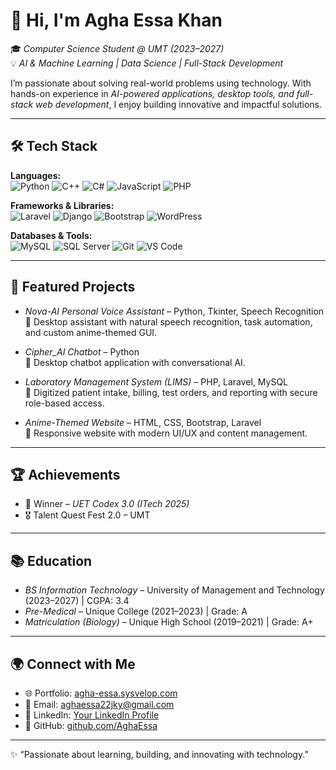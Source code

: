 # 👋 Hi, I'm Agha Essa Khan

🎓 *Computer Science Student @ UMT (2023–2027)*  
💡 *AI & Machine Learning | Data Science | Full-Stack Development*

I’m passionate about solving real-world problems using technology. With hands-on experience in *AI-powered applications, desktop tools, and full-stack web development*, I enjoy building innovative and impactful solutions.  

---

## 🛠 Tech Stack

**Languages:**  
![Python](https://img.shields.io/badge/Python-3776AB?style=for-the-badge&logo=python&logoColor=white) 
![C++](https://img.shields.io/badge/C++-00599C?style=for-the-badge&logo=cplusplus&logoColor=white) 
![C#](https://img.shields.io/badge/C%23-239120?style=for-the-badge&logo=c-sharp&logoColor=white) 
![JavaScript](https://img.shields.io/badge/JavaScript-F7DF1E?style=for-the-badge&logo=javascript&logoColor=black) 
![PHP](https://img.shields.io/badge/PHP-777BB4?style=for-the-badge&logo=php&logoColor=white)  

**Frameworks & Libraries:**  
![Laravel](https://img.shields.io/badge/Laravel-FF2D20?style=for-the-badge&logo=laravel&logoColor=white) 
![Django](https://img.shields.io/badge/Django-092E20?style=for-the-badge&logo=django&logoColor=white) 
![Bootstrap](https://img.shields.io/badge/Bootstrap-7952B3?style=for-the-badge&logo=bootstrap&logoColor=white) 
![WordPress](https://img.shields.io/badge/WordPress-21759B?style=for-the-badge&logo=wordpress&logoColor=white)  

**Databases & Tools:**  
![MySQL](https://img.shields.io/badge/MySQL-4479A1?style=for-the-badge&logo=mysql&logoColor=white) 
![SQL Server](https://img.shields.io/badge/SQL%20Server-CC2927?style=for-the-badge&logo=microsoft-sql-server&logoColor=white) 
![Git](https://img.shields.io/badge/Git-F05032?style=for-the-badge&logo=git&logoColor=white) 
![VS Code](https://img.shields.io/badge/VS%20Code-0078d7?style=for-the-badge&logo=visual-studio-code&logoColor=white)  

---


## 🚀 Featured Projects

- *Nova-AI Personal Voice Assistant* – Python, Tkinter, Speech Recognition  
  💬 Desktop assistant with natural speech recognition, task automation, and custom anime-themed GUI.  

- *Cipher_AI Chatbot* – Python  
  🤖 Desktop chatbot application with conversational AI.  

- *Laboratory Management System (LIMS)* – PHP, Laravel, MySQL  
  🧪 Digitized patient intake, billing, test orders, and reporting with secure role-based access.  

- *Anime-Themed Website* – HTML, CSS, Bootstrap, Laravel  
  🎨 Responsive website with modern UI/UX and content management.  

---

## 🏆 Achievements

- 🥇 Winner – *UET Codex 3.0 (ITech 2025)*  
- 🎖 Talent Quest Fest 2.0 – UMT  

---

## 📚 Education

- *BS Information Technology* – University of Management and Technology (2023–2027) | CGPA: 3.4  
- *Pre-Medical* – Unique College (2021–2023) | Grade: A  
- *Matriculation (Biology)* – Unique High School (2019–2021) | Grade: A+  

---

## 🌍 Connect with Me

- 🌐 Portfolio: [agha-essa.sysvelop.com](https://agha-essa.sysvelop.com/)  
- 📧 Email: [aghaessa22jky@gmail.com](mailto:aghaessa22jky@gmail.com)  
- 💼 LinkedIn: [Your LinkedIn Profile](https://www.linkedin.com/in/agha-essa-khan-0677b731a/)  
- 🐙 GitHub: [github.com/AghaEssa](https://github.com/AghaEssa)  

---

✨ “Passionate about learning, building, and innovating with technology.”
